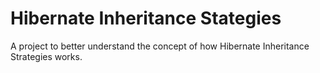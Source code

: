 # Hibernate Inheritance Stategies
A project to better understand the concept of how Hibernate Inheritance Strategies works.

